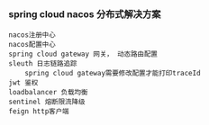 ### spring cloud nacos 分布式解决方案

    nacos注册中心
    nacos配置中心
    spring cloud gateway 网关， 动态路由配置
    sleuth 日志链路追踪
        spring cloud gateway需要修改配置才能打印traceId
    jwt 鉴权
    loadbalancer 负载均衡
    sentinel 熔断限流降级
    feign http客户端